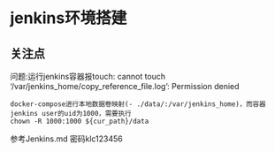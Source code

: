 # jenkins环境搭建

## 关注点


问题:运行jenkins容器报touch: cannot touch ‘/var/jenkins_home/copy_reference_file.log’: Permission denied
```
docker-compose进行本地数据卷映射(- ./data/:/var/jenkins_home)，而容器jenkins user的uid为1000，需要执行
chown -R 1000:1000 ${cur_path}/data
```

参考Jenkins.md
密码klc123456